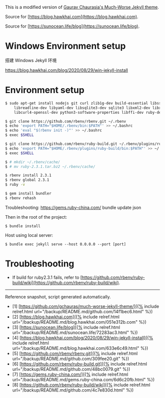This is a modified version of [Gaurav Chaurasia's Much-Worse Jekyll theme](https://github.com/gchauras/much-worse-jekyll-theme/).

Source for [https://blog.hawkhai.com](https://blog.hawkhai.com).

Source for [https://sunocean.life/blog](https://sunocean.life/blog).


# Windows Environment setup

搭建 Windows Jekyll 环境

<https://blog.hawkhai.com/blog/2020/08/29/win-jekyll-install>


# Environment setup

```bash
$ sudo apt-get install nodejs git curl zlib1g-dev build-essential libssl-dev \
    libreadline-dev libyaml-dev libsqlite3-dev sqlite3 libxml2-dev libxslt1-dev \
    libcurl4-openssl-dev python3-software-properties libffi-dev ruby-dev

$ git clone https://github.com/rbenv/rbenv.git ~/.rbenv
$ echo 'export PATH="$HOME/.rbenv/bin:$PATH"' >> ~/.bashrc
$ echo 'eval "$(rbenv init -)"' >> ~/.bashrc
$ exec $SHELL

$ git clone https://github.com/rbenv/ruby-build.git ~/.rbenv/plugins/ruby-build
$ echo 'export PATH="$HOME/.rbenv/plugins/ruby-build/bin:$PATH"' >> ~/.bashrc
$ exec $SHELL

$ # mkdir ~/.rbenv/cache/
$ # mv ruby-2.3.1.tar.bz2 ~/.rbenv/cache/

$ rbenv install 2.3.1
$ rbenv global 2.3.1
$ ruby -v

$ gem install bundler
$ rbenv rehash
```

Troubleshooting:
https://gems.ruby-china.com/
bundle update json

Then in the root of the project:

```
$ bundle install
```

Host using local server:

```
$ bundle exec jekyll serve --host 0.0.0.0 --port [port]
```


# Troubleshooting

- If build for ruby2.3.1 fails, refer to [https://github.com/rbenv/ruby-build/wiki](https://github.com/rbenv/ruby-build/wiki).

-----

<font class='ref_snapshot'>Reference snapshot, script generated automatically.</font>

- [1] [https://github.com/gchauras/much-worse-jekyll-theme/]({% include relref.html url="/backup/README.md/github.com/14f1bec6.html" %})
- [2] [https://blog.hawkhai.com]({% include relref.html url="/backup/README.md/blog.hawkhai.com/051e312b.com" %})
- [3] [https://sunocean.life/blog]({% include relref.html url="/backup/README.md/sunocean.life/72283ac3.html" %})
- [4] [https://blog.hawkhai.com/blog/2020/08/29/win-jekyll-install]({% include relref.html url="/backup/README.md/blog.hawkhai.com/633e6c49.html" %})
- [5] [https://github.com/rbenv/rbenv.git]({% include relref.html url="/backup/README.md/github.com/309fee20.git" %})
- [6] [https://github.com/rbenv/ruby-build.git]({% include relref.html url="/backup/README.md/github.com/48bc0079.git" %})
- [7] [https://gems.ruby-china.com/]({% include relref.html url="/backup/README.md/gems.ruby-china.com/6d6c20fb.html" %})
- [8] [https://github.com/rbenv/ruby-build/wiki]({% include relref.html url="/backup/README.md/github.com/4c7e830d.html" %})
